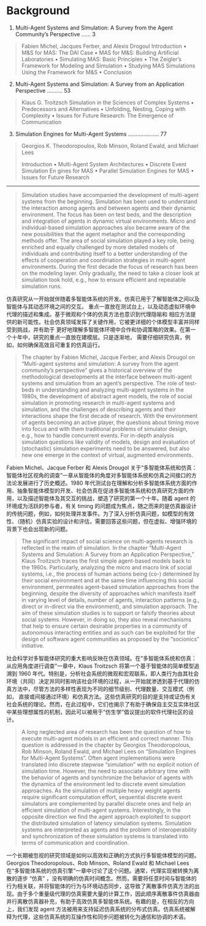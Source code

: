 # Background

1. Multi-Agent Systems and Simulation: A Survey from the Agent Community’s Perspective ......  3
> Fabien Michel, Jacques Ferber, and Alexis Drogoul
> Introduction • M&S for MAS: The DAI Case • MAS for M&S: Building Artificial
> Laboratories • Simulating MAS: Basic Principles • The Zeigler’s Framework for
> Modeling and Simulation • Studying MAS Simulations Using the Framework for
> M&S • Conclusion
> 

2. Multi-Agent Systems and Simulation: A Survey from an Application Perspective .......... 53
> Klaus G. Troitzsch
> Simulation in the Sciences of Complex Systems • Predecessors and Alternatives
> • Unfolding, Nesting, Coping with Complexity • Issues for Future Research: The
> Emergence of Communication

3. Simulation Engines for Multi-Agent Systems .................... 77
> Georgios K. Theodoropoulos, Rob Minson, Roland Ewald, and Michael Lees
> 
> Introduction • Multi-Agent System Architectures • Discrete Event Simulation En
> gines for MAS • Parallel Simulation Engines for MAS • Issues for Future Research


 ---

> Simulation studies have accompanied the development of multi-agent systems from the beginning.
> Simulation has been used to understand the interaction among agents and between agents and 
> their dynamic environment. The focus has been on test beds, and the description and 
> integration of agents in dynamic virtual environments. Micro and individual-based simulation 
> approaches also became aware of the new possibilities that the agent metaphor and the 
> corresponding methods offer. The area of social simulation played a key role, being enriched 
> and equally challenged by more detailed models of individuals and contributing itself to a 
> better understanding of the effects of cooperation and coordination strategies in multi-agent 
> environments. During the first decade the focus of research has been on the modeling layer. 
> Only gradually, the need to take a closer look at simulation took hold, e.g., 
> how to ensure efficient and repeatable simulation runs.

仿真研究从一开始就伴随着多智能体系统的开发。仿真已用于了解智能体之间以及智能体与其动态环境之间的交互。
重点一直放在测试台上，以及动态虚拟环境中代理的描述和集成。基于微观和个体的仿真方法也意识到代理隐喻和
相应方法提供的新可能性。社会仿真领域发挥了关键作用，它被更详细的个体模型丰富并同样受到挑战，并有助于
更好地理解多智能体环境中合作和协调策略的效果。在第一个十年中，研究的重点一直放在建模层。只是逐渐地，
需要仔细研究仿真，例如，如何确保高效且可重复的仿真运行。

> The chapter by Fabien Michel, Jacque Ferber, and Alexis Drougol on “Multi-agent systems and simulation: A survey from the agent community’s perspective” gives a historical overview of the methodological developments at the interface between multi-agent systems and simulation from an agent’s perspective. The role of test-beds in understanding and analyzing multi-agent systems in the 1980s, the development of abstract agent models, the role of social simulation in promoting research in multi-agent systems and simulation, and the challenges of describing agents and their interactions shape the first decade of research. With the environment of agents becoming an active player, the questions about timing move into focus and with them traditional problems of simulator design, e.g., how to handle concurrent events. For in-depth analysis simulation questions like validity of models, design and evaluation of (stochastic) simulation experiments need to be answered, but also new one emerge in the context of virtual, augmented environments.

Fabien Michel、Jacque Ferber 和 Alexis Drougol 关于“多智能体系统和仿真：智能体社区视角的调查”一章从智能体的角度对多智能体系统和仿真之间接口的方法论发展进行了历史概述。1980 年代测试台在理解和分析多智能体系统方面的作用、抽象智能体模型的开发、社会仿真在促进多智能体系统和仿真研究方面的作用，以及描述智能体及其交互的挑战，塑造了研究的第一个十年。随着 agent 的环境成为活跃的参与者，有关 timing 的问题成为焦点，随之而来的是仿真器设计的传统问题，例如，如何处理并发事件。为了深入分析仿真问题，如模型的有效性、（随机）仿真实验的设计和评估，需要回答这些问题，但在虚拟、增强环境的背景下也会出现新的问题。

> The significant impact of social science on multi-agents research is reflected in the realm of simulation. In the chapter “Multi-Agent Systems and Simulation: A Survey from an Application Perspective,” Klaus Troitzsch traces the first simple agent-based models back to the 1960s. Particularly, analyzing the micro and macro link of social systems, i.e., the process of human actions being (co-) determined by their social environment and at the same time influencing this social environment, permeates agent-based simulation approaches from the beginning, despite the diversity of approaches which manifests itself in varying level of details, number of agents, interaction patterns (e.g., direct or in-direct via the environment), and simulation approach. The aim of these simulation studies is to support or falsify theories about social systems. However, in doing so, they also reveal mechanisms that help to ensure certain desirable properties in a community of autonomous interacting entities and as such can be exploited for the design of software agent communities as proposed by the “socionics” initiative.

社会科学对多智能体研究的重大影响反映在仿真领域。在“多智能体系统和仿真：从应用角度进行调查”一章中，Klaus Troitzsch 将第一个基于智能体的简单模型追溯到 1960 年代。特别是，分析社会系统的微观和宏观联系，即人类行为由其社会环境（共同）决定并同时影响该社会环境的过程，从一开始就渗透到基于代理的仿真方法中，尽管方法的多样性表现为不同的细节级别、代理数量、交互模式（例如， 直接或间接通过环境）和仿真方法。这些仿真研究的目的是支持或证伪有关社会系统的理论。然而，在此过程中，它们也揭示了有助于确保自主交互实体社区中某些理想属性的机制，因此可以被用于“仿生学”倡议提出的软件代理社区的设计。

> A long neglected area of research has been the question of how to execute multi-agent models in an efficient and correct manner. This question is addressed in the chapter by Georgios Theodoropolous, Rob Minson, Roland Ewald, and Michael Lees on “Simulation Engines for Multi-Agent Systems”. Often agent implementations were translated into discrete stepwise “simulation” with no explicit notion of simulation time. However, the need to associate arbitrary time with the behavior of agents and synchronize the behavior of agents with the dynamics of the environment led to discrete event simulation approaches. As the simulation of multiple heavy weight agents require significant computation effort, sequential discrete event simulators are complemented by parallel discrete ones and help an efficient simulation of multi-agent systems. Interestingly, in the opposite direction we find the agent approach exploited to support the distributed simulation of latency simulation systems. Simulation systems are interpreted as agents and the problem of interoperability and synchronization of these simulation systems is translated into terms of communication and coordination.

一个长期被忽视的研究领域是如何以高效和正确的方式执行多智能体模型的问题。Georgios Theodoropolous、Rob Minson、Roland Ewald 和 Michael Lees 在“多智能体系统的仿真引擎”一章中讨论了这个问题。通常，代理实现被转换为离散的逐步 “仿真” ，没有明确的仿真时间概念。然而，需要将任意时间与智能体的行为相关联，并将智能体的行为与环境动态同步，这导致了离散事件仿真方法的出现。由于多个重量级代理的仿真需要大量的计算工作，因此顺序离散事件仿真器由并行离散仿真器补充，有助于高效仿真多智能体系统。有趣的是，在相反的方向上，我们发现 agent 方法被用来支持延迟仿真系统的分布式仿真。仿真系统被解释为代理，这些仿真系统的互操作性和同步问题被转化为通信和协调的术语。

